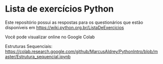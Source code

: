 # Lista de exercícios Python
Este repositório possui as respostas para os questionários que estão disponíveis em https://wiki.python.org.br/ListaDeExercicios

Você pode visualizar online no Google Colab

Estruturas Sequenciais: https://colab.research.google.com/github/MarcusAldrey/PythonIntro/blob/master/Estrutura_sequencial.ipynb
